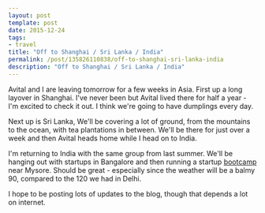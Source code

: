 ```yaml
---
layout: post
template: post
date: 2015-12-24
tags:
- travel
title: "Off to Shanghai / Sri Lanka / India"
permalink: /post/135826110838/off-to-shanghai-sri-lanka-india
description: "Off to Shanghai / Sri Lanka / India"
---
```

<p>Avital and I are leaving tomorrow for a few weeks in Asia. First up a long layover in Shanghai. I've never been but Avital lived there for half a year - I'm excited to check it out. I think we're going to have dumplings every day.</p><p>Next up is Sri Lanka, We'll be covering a lot of ground, from the mountains to the ocean, with tea plantations in between. We'll be there for just over a week and then Avital heads home while I head on to India.</p><p>I'm returning to India with the same group from last summer. We'll be hanging out with startups in Bangalore and then running a startup <a href="http://www.pngrowth.com/">bootcamp </a>near&nbsp;Mysore. Should be great - especially since the weather will be a balmy 90, compared to the 120 we had in Delhi.</p><p>I hope to be posting lots of updates to the blog, though that depends a lot on internet.</p>